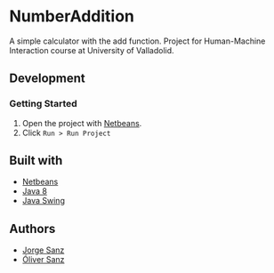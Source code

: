 # NumberAddition
A simple calculator with the add function. Project for Human-Machine Interaction course at University of Valladolid.

## Development
### Getting Started
1. Open the project with [Netbeans](https://netbeans.org/).
2. Click `Run > Run Project`

## Built with
* [Netbeans](https://netbeans.org/)
* [Java 8](https://docs.oracle.com/javase/8/docs/api/)
* [Java Swing](https://docs.oracle.com/javase/8/docs/api/javax/swing/package-summary.html)

## Authors
* [Jorge Sanz](https://github.com/jorge-sanz)
* [Óliver Sanz](https://github.com/oliverlsanz)
